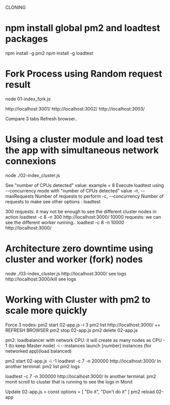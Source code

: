 CLONING

# npm install global pm2 and loadtest packages

npm install -g pm2
npm install -g loadtest

# Fork Process using Random request result

node 01-index_fork.js

http://localhost:3001/
http://localhost:3002/
http://localhost:3003/

Compare 3 tabs
Refresh browser..

# Using a cluster module and load test the app with simultaneous network connexions

node ./02-index_cluster.js

See "number of CPUs detected" value: example = 8
Execute loadtest using --concurrency mode with "number of CPUs detected" value
-n, --maxRequests <ARG1> Number of requests to perform
-c, --concurrency <ARG1> Number of requests to make
see other options : loadtest

300 requests: it may not be enough to see the different cluster nodes in action
loadtest -c 8 -n 300 http://localhost:3000/
10000 requests: we can see the different worker running..
loadtest -c 8 -n 10000 http://localhost:3000/

# Architecture zero downtime using cluster and worker (fork) nodes

node ./03-index_cluster.js
http://localhost:3000/
see logs
http://localhost:3000/kill
see logs

# Working with Cluster with pm2 to scale more quickly

Force 3 nodes:
pm2 start 02-app.js -i 3
pm2 list
http://localhost:3000/
++ REFRESH BROWSER
pm2 stop 02-app.js
pm2 delete 02-app.js

pm2: loadbalancer with network CPU: it will create as many nodes as CPU - 1 (to keep Master node)
-i --instances <number> launch [number] instances (for networked app)(load balanced)

pm2 start 02-app.js -i -1
loadtest -c 7 -n 200000 http://localhost:3000/
In another terminal:
pm2 list
pm2 logs

loadtest -c 7 -n 300000 http://localhost:3000/
In another terminal:
pm2 monit
scroll to cluster that is running to see the logs in Monit

Update 02-app.js >
const options = [
"Do it",
"Don't do it"
]
pm2 reload 02-app
